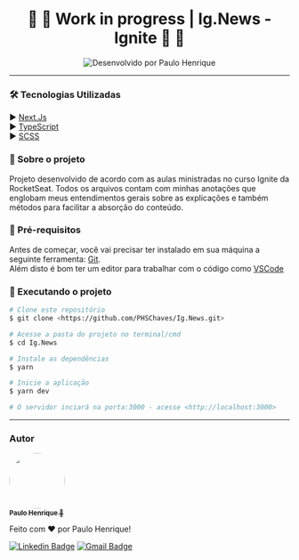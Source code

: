 <h1 align="center">
🚧 🚀 Work in progress | Ig.News - Ignite 🚀 🚧
</h1>

<p align="center">
  <img alt="Desenvolvido por Paulo Henrique" src="https://img.shields.io/badge/Desenvolvido%20por-Paulo Henrique-%237519C1?style=for-the-badge">
</p>

<hr>

### 🛠 Tecnologias Utilizadas

:arrow_forward: [Next.Js](https://nextjs.org/) <br>
:arrow_forward: [TypeScript](https://www.typescriptlang.org/) <br>
:arrow_forward: [SCSS](https://sass-lang.com/)<br>


### :rotating_light: Sobre o projeto

<p> Projeto desenvolvido de acordo com as aulas ministradas no curso Ignite da RocketSeat. Todos os arquivos contam com minhas anotações que englobam meus entendimentos gerais sobre as explicações e também métodos para facilitar a absorção do conteúdo. <p/>

### :checkered_flag: Pré-requisitos

Antes de começar, você vai precisar ter instalado em sua máquina a seguinte ferramenta:
[Git](https://git-scm.com).<br>
Além disto é bom ter um editor para trabalhar com o código como [VSCode](https://code.visualstudio.com/)

### 🎲 Executando o projeto

```bash
# Clone este repositório
$ git clone <https://github.com/PHSChaves/Ig.News.git>

# Acesse a pasta do projeto no terminal/cmd
$ cd Ig.News

# Instale as dependências
$ yarn

# Inicie a aplicação
$ yarn dev

# O servidor inciará na porta:3000 - acesse <http://localhost:3000>
```
<hr>

### Autor

<a href="https://github.com/PHSChaves">
 <img style="border-radius: 100%;" src="https://scontent.fgru6-1.fna.fbcdn.net/v/t1.6435-9/157599609_451316492729739_6991107159592866136_n.jpg?_nc_cat=107&ccb=1-3&_nc_sid=09cbfe&_nc_ohc=cqVfmICWNhsAX96ASMP&_nc_ht=scontent.fgru6-1.fna&oh=01f7d479cb4704cfcc7c21b874568e6b&oe=60E9C332" width="100px;" alt=""/>
 <br />
 <sub><b>Paulo Henrique 🚀</b></sub></a>


Feito com ❤️ por Paulo Henrique!

[![Linkedin Badge](https://img.shields.io/badge/-Paulo&nbsp;Henrique-blue?style=flat-square&logo=Linkedin&logoColor=white&link=https://www.linkedin.com/in/paulohschaves/)](https://www.linkedin.com/in/paulohschaves/) 
[![Gmail Badge](https://img.shields.io/badge/-PHSennesC@gmail.com-c14438?style=flat-square&logo=Gmail&logoColor=white&link=mailto:PHSennesC@gmail.com)](mailto:PHSennesC@gmail.com)
